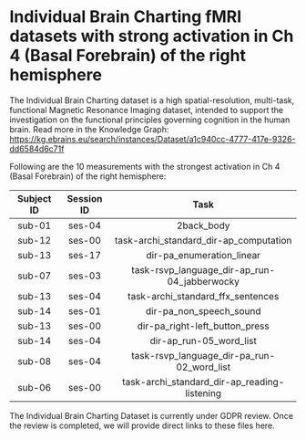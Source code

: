 # Individual Brain Charting fMRI datasets with strong activation in Ch 4 (Basal Forebrain) of the right hemisphere

The Individual Brain Charting dataset is a high spatial-resolution, multi-task, functional Magnetic Resonance Imaging dataset, intended to support the investigation on the functional principles governing cognition in the human brain.
Read more in the Knowledge Graph: https://kg.ebrains.eu/search/instances/Dataset/a1c940cc-4777-417e-9326-dd6584d6c71f

Following are the 10 measurements with the strongest activation in Ch 4 (Basal Forebrain) of the right hemisphere:

| Subject ID | Session ID | Task |
| :-: | :-: | :-: |
| sub-01 | ses-04 | 2back_body|
| sub-12 | ses-00 | task-archi_standard_dir-ap_computation|
| sub-13 | ses-17 | dir-pa_enumeration_linear|
| sub-07 | ses-03 | task-rsvp_language_dir-ap_run-04_jabberwocky|
| sub-13 | ses-04 | task-archi_standard_ffx_sentences|
| sub-14 | ses-01 | dir-pa_non_speech_sound|
| sub-13 | ses-00 | dir-pa_right-left_button_press|
| sub-14 | ses-04 | dir-ap_run-05_word_list|
| sub-08 | ses-04 | task-rsvp_language_dir-pa_run-02_word_list|
| sub-06 | ses-00 | task-archi_standard_dir-ap_reading-listening|


The Individual Brain Charting Dataset is currently under GDPR review. Once the review is completed, we will provide direct links to these files here.